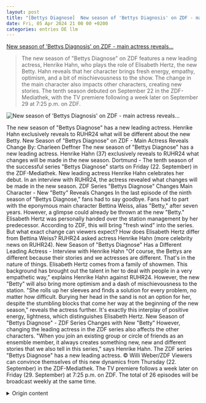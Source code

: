 ```yaml
---
layout: post
title: "[Bettys Diagnose]  New season of 'Bettys Diagnosis' on ZDF - main actress reveals..."
date: Fri, 05 Apr 2024 21 00 00 +0200
categories: entries DE llm
---
```

[ New season of 'Bettys Diagnosis' on ZDF - main actress reveals...](https://www.ruhr24.de/promi-tv/bettys-diagnose-zdf-neue-staffel-start-mediathek-serie-interview-sendetermine-tv-aenderung-92536888.html)

> The new season of "Bettys Diagnose" on ZDF features a new leading actress, Henrike Hahn, who plays the role of Elisabeth Hertz, the new Betty. Hahn reveals that her character brings fresh energy, empathy, optimism, and a bit of mischievousness to the show. The change in the main character also impacts other characters, creating new stories. The tenth season debuted on September 22 in the ZDF-Mediathek, with the TV premiere following a week later on September 29 at 7:25 p.m. on ZDF.

![ New season of 'Bettys Diagnosis' on ZDF - main actress reveals...](https://www.ruhr24.de/assets/images/31/266/31266945-der-cast-von-bettys-diagnose-heisst-die-neue-betty-henrike-hahn-willkommen-1Bfe.jpg)

 The new season of "Bettys Diagnose" has a new leading actress. Henrike Hahn exclusively reveals to RUHR24 what will be different about the new Betty.
New Season of "Bettys Diagnose" on ZDF - Main Actress Reveals Change
By: Charleen Deffner
The new season of "Bettys Diagnose" has a new leading actress. Henrike Hahn (37) exclusively reveals to RUHR24 what changes will be made in the new season.
Dortmund - The tenth season of the successful series "Bettys Diagnose" starts on Friday (22. September) in the ZDF-Mediathek. New leading actress Henrike Hahn celebrates her debut. In an interview with RUHR24, the actress revealed what changes will be made in the new season.
ZDF Series "Bettys Diagnose" Changes Main Character - New "Betty" Reveals Changes
In the last episode of the ninth season of "Bettys Diagnose," fans had to say goodbye. Fans had to part with the eponymous main character Bettina Weiss, alias "Betty," after seven years. However, a glimpse could already be thrown at the new "Betty." Elisabeth Hertz was personally handed over the station management by her predecessor.
According to ZDF, this will bring "fresh wind" into the series. But what exact change can viewers expect? How does Elisabeth Hertz differ from Bettina Weiss? RUHR24 asked actress Henrike Hahn (more celebrity news on RUHR24).
New Season of "Bettys Diagnose" Has a Different Leading Actress - Interview with Henrike Hahn
"Of course, the Bettys are different because their stories and we actresses are different. That's in the nature of things. Elisabeth Hertz comes from a family of showmen. This background has brought out the talent in her to deal with people in a very empathetic way," explains Henrike Hahn against RUHR24.
However, the new "Betty" will also bring more optimism and a dash of mischievousness to the station. "She rolls up her sleeves and finds a solution for every problem, no matter how difficult. Burying her head in the sand is not an option for her, despite the stumbling blocks that come her way at the beginning of the new season," reveals the actress further.
It's exactly this interplay of positive energy, lightness, which distinguishes Elisabeth Hertz.
New Season of "Bettys Diagnose" - ZDF Series Changes with New "Betty"
However, changing the leading actress in the ZDF series also affects the other characters. "When you join an existing group or circle of friends as an ensemble member, it always creates something new, new and different stories that we also tell in this series," says Henrike Hahn.
The ZDF series "Bettys Diagnose" has a new leading actress. © Willi Weber/ZDF
Viewers can convince themselves of this new dynamics from Thursday (22. September) in the ZDF-Mediathek. The TV premiere follows a week later on Friday (29. September) at 7:25 p.m. on ZDF. The total of 26 episodes will be broadcast weekly at the same time.

<details>
  <summary>Origin content</summary>
  ---
layout: post
title: " [Bettys Diagnose] Neue Staffel „Bettys Diagnose“ bei ZDF – Hauptdarstellerin verrät ..."
date: Fri, 05 Apr 2024 21:00:00 +0200
categories: entries DE
---
[Neue Staffel „Bettys Diagnose“ bei ZDF – Hauptdarstellerin verrät ...](https://www.ruhr24.de/promi-tv/bettys-diagnose-zdf-neue-staffel-start-mediathek-serie-interview-sendetermine-tv-aenderung-92536888.html)

![Neue Staffel „Bettys Diagnose“ bei ZDF – Hauptdarstellerin verrät ...](https://www.ruhr24.de/assets/images/31/266/31266945-der-cast-von-bettys-diagnose-heisst-die-neue-betty-henrike-hahn-willkommen-1Bfe.jpg)

Die neue Staffel von „Bettys Diagnose“ hat eine neue Hauptdarstellerin. Henrike Hahn verrät exklusiv bei RUHR24, was mit der neuen Betty anders wird.

Neue Staffel „Bettys Diagnose“ bei ZDF – Hauptdarstellerin verrät Änderung

Von: Charleen Deffner

Die neue Staffel von „Bettys Diagnose“ hat eine neue Hauptdarstellerin. Henrike Hahn verrät exklusiv bei RUHR24, was mit der neuen Betty anders wird.

Dortmund – Die zehnte Staffel der Erfolgsserie „Bettys Diagnose“ startet am Freitag (22. September) in der ZDF-Mediathek. Die neue Hauptdarstellerin Henrike Hahn (37) feiert dabei ihr Debüt. Welche Veränderungen es in der neuen Staffel geben wird, verriet die Schauspielerin im Interview mit RUHR24.

ZDF-Serie „Bettys Diagnose“ tauscht Hauptfigur aus – neue „Betty“ verrät Änderungen

In der letzten Folge der neunten Staffel von „Bettys Diagnose“ mussten FansAbschied nehmen. Fans mussten sich von der namensgebenden Hauptfigur Bettina Weiss, alias „Betty“ nach sieben Jahren trennen. Auf die neue „Betty“ durfte aber schon ein Blick geworfen werden. Elisabeth Hertz bekam die Stationsleitung nämlich höchstpersönlich von ihrer Vorgängerin übertragen.

Mit ihr ziehe „frischer Wind“ in die Serie ein, verspricht das ZDF. Aber welche Veränderung erwartet die Zuschauer genau? Wie unterscheidet sich Elisabeth Hertz von Bettina Weiss? RUHR24 hat bei Schauspielerin Henrike Hahn nachgefragt (mehr Promi-News auf RUHR24).

Neue Staffel „Bettys Diagnose“ hat andere Hauptdarstellerin – Henrike Hahn im Interview

„Die Bettys sind natürlich verschieden, weil ihre Geschichten und auch wir Schauspielerinnen verschieden sind. Das liegt in der Natur der Sache. Elisabeth Hertz kommt aus einer Schaustellerfamilie. Dieser Background hat das Talent in ihr hervorgerufen, mit Menschen auf sehr emphatische Weise umzugehen“, erklärt Henrike Hahn gegenüber RUHR24.

Durch die neue „Betty“ ziehe aber auch mehr Optimismus und eine Prise Spitzzügigkeit auf die Station ein. „Sie krempelt ihre Ärmel hoch und findet für jedes noch so schwere Problem eine Lösung. Den Kopf in den Sand zu stecken, kommt für sie trotz der Stolpersteine, die ihr zu Beginn der neuen Staffel in den Weg geraten, nicht infrage“, verrät die Schauspielerin weiter.

Es sei genau dieses Zusammenspiel aus positiver Energie, Leichtigkeit, wodurch sich Elisabeth Hertz auszeichnet.

Neue Staffel von „Bettys Diagnose“ – ZDF-Serie verändert sich mit neuer „Betty“

Der Austausch der Hauptdarstellerin in der ZDF-Serie, wirkt sich allerdings auch auf die anderen Charaktere aus. „Wenn man als Ensemblemitglied neu in eine bestehende Gruppe oder in einen bestehenden Freundeskreis hereinkommt, dann sorgt das immer für etwas Neues, für neue, unterschiedliche Geschichten, die wir auch in dieser Serie erzählen“, so Henrike Hahn.

Die ZDF-Serie „Bettys Diagnose“ hat eine neue Hauptdarstellerin. © Willi Weber/ZDF

Von dieser neuen Dynamik können sich die Zuschauer ab Donnerstag (22. September) selbst in der ZDF-Mediathek überzeugen. Die TV-Premiere folgt eine Woche später am Freitag (29. September) um 19.25 Uhr im ZDF. Die insgesamt 26 Folgen werden wöchentlich zur gleichen Zeit ausgestrahlt.


</details>
